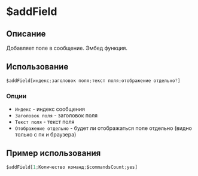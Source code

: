 # $addField

## Описание
Добавляет поле в сообщение. Эмбед функция.
## Использование
```js
$addField[индекс;заголовок поля;текст поля;отображение отдельно?]
```

### Опции
- `Индекс` - индекс сообщения
- `Заголовок поля` - заголовок поля 
- `Текст поля` - текст поля
- `Отображение отдельно` - будет ли отображаться поле отдельно (видно только с пк и браузера)

## Пример использования
```js
$addField[1;Количество команд;$commandsCount;yes]
```
